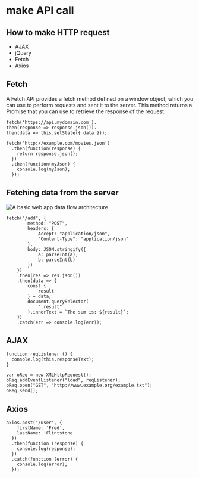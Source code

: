 # make API call

## How to make HTTP request

* AJAX
* jQuery 
* Fetch
* Axios



## Fetch 

A Fetch API provides a fetch method defined on a window object, which you can use to perform requests and sent it to the server. This method returns a Promise that you can use to retrieve the response of the request.



```text
fetch('https://api.mydomain.com').
then(response => response.json()).
then(data => this.setState({ data }));
```



```text
fetch('http://example.com/movies.json')
  .then(function(response) {
    return response.json();
  })
  .then(function(myJson) {
    console.log(myJson);
  });
```

## Fetching data from the server

![A basic web app data flow architecture](https://mdn.mozillademos.org/files/6479/web-app-architecture@2x.png)

```text
fetch("/add", {
        method: "POST",
        headers: {
            Accept: "application/json",
            "Content-Type": "application/json"
        },
        body: JSON.stringify({
            a: parseInt(a),
            b: parseInt(b)
        })
    })
    .then(res => res.json())
    .then(data => {
        const {
            result
        } = data;
        document.querySelector(
            ".result"
        ).innerText = `The sum is: ${result}`;
    })
    .catch(err => console.log(err));
```

## 

## AJAX



```text
function reqListener () {
  console.log(this.responseText);
}

var oReq = new XMLHttpRequest();
oReq.addEventListener("load", reqListener);
oReq.open("GET", "http://www.example.org/example.txt");
oReq.send();
```

## 

## Axios

```text
axios.post('/user', {
    firstName: 'Fred',
    lastName: 'Flintstone'
  })
  .then(function (response) {
    console.log(response);
  })
  .catch(function (error) {
    console.log(error);
  });
```

##  

